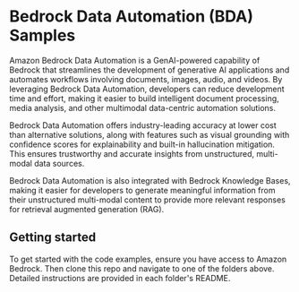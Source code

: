 # Bedrock Data Automation (BDA) Samples

Amazon Bedrock Data Automation is a GenAI-powered capability of Bedrock that streamlines the development of generative AI applications and automates workflows involving documents, images, audio, and videos. By leveraging Bedrock Data Automation, developers can reduce development time and effort, making it easier to build intelligent document processing, media analysis, and other multimodal data-centric automation solutions.

Bedrock Data Automation offers industry-leading accuracy at lower cost than alternative solutions, along with features such as visual grounding with confidence scores for explainability and built-in hallucination mitigation. This ensures trustworthy and accurate insights from unstructured, multi-modal data sources.

Bedrock Data Automation is also integrated with Bedrock Knowledge Bases, making it easier for developers to generate meaningful information from their unstructured multi-modal content to provide more relevant responses for retrieval augmented generation (RAG).

## Getting started
To get started with the code examples, ensure you have access to Amazon Bedrock. Then clone this repo and navigate to one of the folders above. Detailed instructions are provided in each folder's README.
